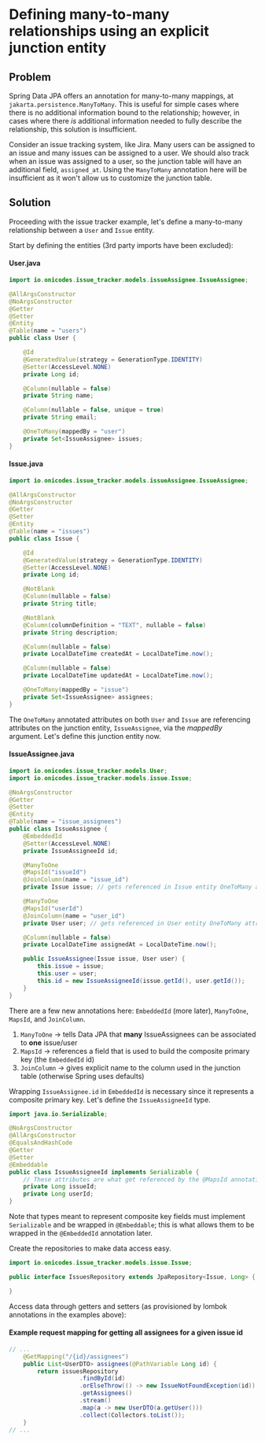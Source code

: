 # Defining many-to-many relationships using an explicit junction entity

## Problem

Spring Data JPA offers an annotation for many-to-many mappings, at `jakarta.persistence.ManyToMany`.
This is useful for simple cases where there is no additional information bound to the relationship; however,
in cases where there _is_ additional information needed to fully describe the relationship,
this solution is insufficient.

Consider an issue tracking system, like Jira. Many users can be assigned to an issue and many issues can be
assigned to a user. We should also track when an issue was assigned to a user, so the junction table will have
an additional field, `assigned_at`. Using the `ManyToMany` annotation here will be insufficient as it won't allow
us to customize the junction table.

## Solution

Proceeding with the issue tracker example, let's define a many-to-many relationship
between a `User` and `Issue` entity.

Start by defining the entities (3rd party imports have been excluded):

#### User.java

```java
import io.onicodes.issue_tracker.models.issueAssignee.IssueAssignee;

@AllArgsConstructor
@NoArgsConstructor
@Getter
@Setter
@Entity
@Table(name = "users")
public class User {

    @Id
    @GeneratedValue(strategy = GenerationType.IDENTITY)
    @Setter(AccessLevel.NONE)
    private Long id;

    @Column(nullable = false)
    private String name;

    @Column(nullable = false, unique = true)
    private String email;

    @OneToMany(mappedBy = "user")
    private Set<IssueAssignee> issues;
}
```

#### Issue.java

```java
import io.onicodes.issue_tracker.models.issueAssignee.IssueAssignee;

@AllArgsConstructor
@NoArgsConstructor
@Getter
@Setter
@Entity
@Table(name = "issues")
public class Issue {

    @Id
    @GeneratedValue(strategy = GenerationType.IDENTITY)
    @Setter(AccessLevel.NONE)
    private Long id;

    @NotBlank
    @Column(nullable = false)
    private String title;

    @NotBlank
    @Column(columnDefinition = "TEXT", nullable = false)
    private String description;

    @Column(nullable = false)
    private LocalDateTime createdAt = LocalDateTime.now();

    @Column(nullable = false)
    private LocalDateTime updatedAt = LocalDateTime.now();

    @OneToMany(mappedBy = "issue")
    private Set<IssueAssignee> assignees;
}
```

The `OneToMany` annotated attributes on both `User` and `Issue` are referencing attributes on the junction entity,
`IssueAssignee`, via the _mappedBy_ argument. Let's define this junction entity now.

#### IssueAssignee.java

```java
import io.onicodes.issue_tracker.models.User;
import io.onicodes.issue_tracker.models.issue.Issue;

@NoArgsConstructor
@Getter
@Setter
@Entity
@Table(name = "issue_assignees")
public class IssueAssignee {
    @EmbeddedId
    @Setter(AccessLevel.NONE)
    private IssueAssigneeId id;

    @ManyToOne
    @MapsId("issueId")
    @JoinColumn(name = "issue_id")
    private Issue issue; // gets referenced in Issue entity OneToMany attribute

    @ManyToOne
    @MapsId("userId")
    @JoinColumn(name = "user_id")
    private User user; // gets referenced in User entity OneToMany attribute

    @Column(nullable = false)
    private LocalDateTime assignedAt = LocalDateTime.now();

    public IssueAssignee(Issue issue, User user) {
        this.issue = issue;
        this.user = user;
        this.id = new IssueAssigneeId(issue.getId(), user.getId());
    }
}
```

There are a few new annotations here: `EmbeddedId` (more later), `ManyToOne`, `MapsId`, and `JoinColumn`.

1. `ManyToOne` -> tells Data JPA that **many** IssueAssignees can be associated to **one** issue/user
2. `MapsId` -> references a field that is used to build the composite primary key (the `EmbeddedId` id)
3. `JoinColumn` -> gives explicit name to the column used in the junction table (otherwise Spring uses defaults)

Wrapping `IssueAssignee.id` in `EmbeddedId` is necessary since it represents a composite primary key. Let's
define the `IssueAssigneeId` type.

```java
import java.io.Serializable;

@NoArgsConstructor
@AllArgsConstructor
@EqualsAndHashCode
@Getter
@Setter
@Embeddable
public class IssueAssigneeId implements Serializable {
    // These attributes are what get referenced by the @MapsId annotations in IssueAssignee entity
    private Long issueId;
    private Long userId;
}
```

Note that types meant to represent composite key fields must implement `Serializable` and
be wrapped in `@Embeddable`; this is what allows them to be wrapped in the `@EmbeddedId`
annotation later.

Create the repositories to make data access easy.

```java
import io.onicodes.issue_tracker.models.issue.Issue;

public interface IssuesRepository extends JpaRepository<Issue, Long> {

}
```

Access data through getters and setters (as provisioned by lombok annotations in the examples above):

#### Example request mapping for getting all assignees for a given issue id

```java
// ...
    @GetMapping("/{id}/assignees")
    public List<UserDTO> assignees(@PathVariable Long id) {
        return issuesRepository
                    .findById(id)
                    .orElseThrow(() -> new IssueNotFoundException(id))
                    .getAssignees()
                    .stream()
                    .map(a -> new UserDTO(a.getUser()))
                    .collect(Collectors.toList());
    }
// ...
```
